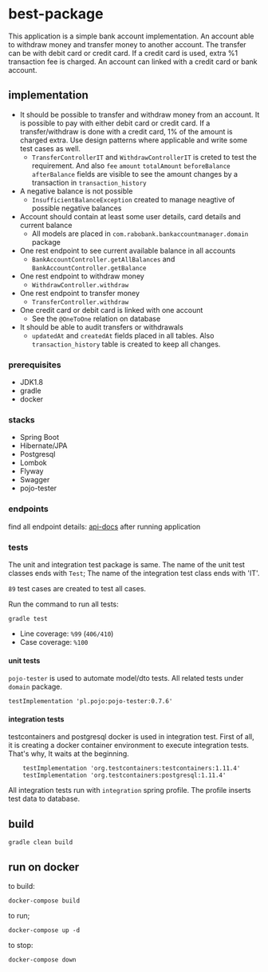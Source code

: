# best-package

This application is a simple bank account implementation. An account able to withdraw money and transfer money to another account.
The transfer can be with debit card or credit card. If a credit card is used, extra %1 transaction fee is charged. An account can linked with a credit card or bank account.

## implementation

- It should be possible to transfer and withdraw money from an account. It is possible to pay
  with either debit card or credit card. If a transfer/withdraw is done with a credit card, 1% of the amount is charged extra. Use design patterns where
  applicable and write some test cases as well.
    - `TransferControllerIT` and `WithdrawControllerIT` is creted to test the requirement. And also `fee` `amount` `totalAmount` `beforeBalance` `afterBalance` fields are visible to see the amount changes by a transaction  in `transaction_history` 
- A negative balance is not possible
    - `InsufficientBalanceException` created to manage neagtive of possible negative balances
- Account should contain at least some user details, card details and current balance
    - All models are placed in `com.rabobank.bankaccountmanager.domain` package
- One rest endpoint to see current available balance in all accounts
    - `BankAccountController.getAllBalances` and `BankAccountController.getBalance`
- One rest endpoint to withdraw money
    - `WithdrawController.withdraw`
- One rest endpoint to transfer money
    - `TransferController.withdraw`
- One credit card or debit card is linked with one account
    - See the `@OneToOne` relation on database
- It should be able to audit transfers or withdrawals
    - `updatedAt` and `createdAt` fields placed in all tables. Also `transaction_history` table is created to keep all changes.

### prerequisites
- JDK1.8
- gradle
- docker

### stacks
- Spring Boot
- Hibernate/JPA
- Postgresql
- Lombok
- Flyway
- Swagger
- pojo-tester

### endpoints

find all endpoint details: [api-docs](http://localhost:8080/swagger-ui.html) after running application

### tests

The unit and integration test package is same. The name of the unit test classes ends with `Test`; The name of the integration test class ends with 'IT'.

`89` test cases are created to test all cases.

Run the command to run all tests:

    gradle test

- Line coverage: `%99` (`406/410`)
- Case coverage: `%100`

#### unit tests

`pojo-tester` is used to automate model/dto tests. All related tests under `domain` package.

    testImplementation 'pl.pojo:pojo-tester:0.7.6'

#### integration tests

testcontainers and postgresql docker is used in integration test. First of all, it is creating a docker container environment to execute integration tests. That's why, It waits at the beginning.

        testImplementation 'org.testcontainers:testcontainers:1.11.4'
        testImplementation 'org.testcontainers:postgresql:1.11.4'

All integration tests run with `integration` spring profile. The profile inserts test data to database.

## build
    gradle clean build

## run on docker

to build:

    docker-compose build
 
to run; 
    
    docker-compose up -d
    
to stop:

    docker-compose down
    